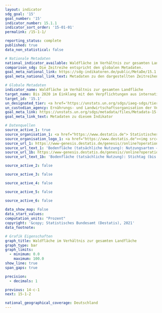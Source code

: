 ```yaml
---
layout: indicator    
sdg_goal: '15'    
goal_number: '15'    
indicator_number: 15.1.1    
indicator_sort_order: '15-01-01'    
permalink: /15-1-1/    

reporting_status: complete    
published: true    
data_non_statistical: false    

# Nationale Metadaten    
national_indicator_available: Waldfläche im Verhältnis zur gesamten Landfläche    
comparison_sdg: Die Zeitreihe entspricht den globalen Metadaten.    
goal_meta_national_link: https://sdg-indikatoren.de/public/MetaDe/15.1.1.pdf    
goal_meta_national_link_text: Metadaten zu den dargestellten Zeitreihen    

# Globale Metadaten    
indicator_name: Waldfläche im Verhältnis zur gesamten Landfläche    
target_name: Bis 2020 im Einklang mit den Verpflichtungen aus internationalen Übereinkünften die Erhaltung, Wiederherstellung und nachhaltige Nutzung der Land- und Binnensüßwasser- Ökosysteme und ihrer Dienstleistungen, insbesondere der Wälder, der Feuchtgebiete, der Berge und der Trockengebiete, gewährleisten    
target_id: '15.1'    
un_designated_tier: <a href='https://unstats.un.org/sdgs/iaeg-sdgs/tier-classification/' title='Klicken Sie hier um weitere Informationen zur UN-Tier-Klassifikation zu erhalten.'  target='_blank'>Tier I</a>    
un_custodian_agency: Ernährungs- und Landwirtschaftsorganisation der Vereinten Nationen (FAO)    
goal_meta_link: https://unstats.un.org/sdgs/metadata/files/Metadata-15-01-01.pdf    
goal_meta_link_text: Metadaten zu diesem Indikator        

# Datenquellen
source_active_1: true
source_organisation_1: <a href="https://www.destatis.de"> Statistisches Bundesamt (Destatis) </a>
source_organisation_logo_1: <a href="https://www.destatis.de"><img src="https://g205sdgs.github.io/sdg-indicators/public/OrgImgDe/destatis.png" alt="Logo destatis" style="height:60px; width:148px"/></a>
source_url_1: https://www-genesis.destatis.de/genesis//online?operation=table&code=33111-0001&bypass=true&language=de
source_url_text_1: 'Bodenfläche (tatsächliche Nutzung): Nutzungsarten – GENESIS online 33111-0001'
source_url_1b: https://www-genesis.destatis.de/genesis//online?operation=table&code=33111-0003&bypass=true&language=de
source_url_text_1b: 'Bodenfläche (tatsächliche Nutzung): Stichtag (bis 31.12.2015), Nutzungsarten – GENESIS online 33111-0003'

source_active_2: false

source_active_3: false

source_active_4: false

source_active_5: false

source_active_6: false
    
data_show_map: False    
data_start_values:     
computation_units: "Prozent"    
copyright: '&copy; Statistisches Bundesamt (Destatis), 2021'    
data_footnote:     

# Grafik Eigenschaften    
graph_title: Waldfläche im Verhältnis zur gesamten Landfläche    
graph_type: bar    
graph_limits:
  - minimum: 0.0
    maximum: 100.0
show_line: true
span_gaps: true

precision:
  - decimals: 1    

previous: 14-c-1    
next: 15-1-2    

national_geographical_coverage: Deutschland    
---
```


<span></span>